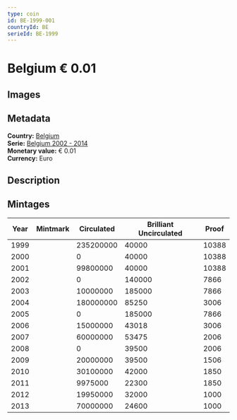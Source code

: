 ```yaml
---
type: coin
id: BE-1999-001
countryId: BE
serieId: BE-1999
---
```


# Belgium € 0.01

## Images


## Metadata

**Country:** [Belgium](../index.md)\
**Serie:** [Belgium 2002 - 2014](index.md)\
**Monetary value:** € 0.01\
**Currency:** Euro

## Description


## Mintages

| Year | Mintmark | Circulated | Brilliant Uncirculated | Proof |
| ---- | -------- | ---------- | ---------------------- | ----- |
| 1999 |  | 235200000| 40000 | 10388 |
| 2000 |  | 0| 40000 | 10388 |
| 2001 |  | 99800000| 40000 | 10388 |
| 2002 |  | 0| 140000 | 7866 |
| 2003 |  | 10000000| 185000 | 7866 |
| 2004 |  | 180000000| 85250 | 3006 |
| 2005 |  | 0| 185000 | 7866 |
| 2006 |  | 15000000| 43018 | 3006 |
| 2007 |  | 60000000| 53475 | 2006 |
| 2008 |  | 0| 39500 | 2006 |
| 2009 |  | 20000000| 39500 | 1506 |
| 2010 |  | 30100000| 42000 | 1850 |
| 2011 |  | 9975000| 22300 | 1850 |
| 2012 |  | 19950000| 32000 | 1000 |
| 2013 |  | 70000000| 24600 | 1000 |
